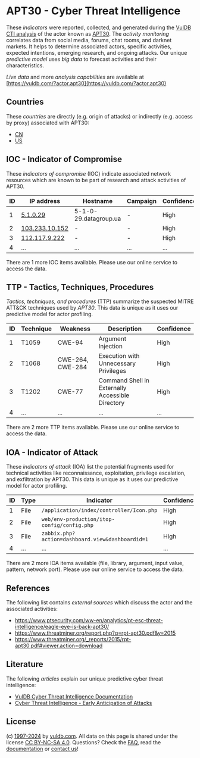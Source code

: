 # APT30 - Cyber Threat Intelligence

These _indicators_ were reported, collected, and generated during the [VulDB CTI analysis](https://vuldb.com/?kb.cti) of the actor known as [APT30](https://vuldb.com/?actor.apt30). The _activity monitoring_ correlates data from social media, forums, chat rooms, and darknet markets. It helps to determine associated actors, specific activities, expected intentions, emerging research, and ongoing attacks. Our unique _predictive model_ uses _big data_ to forecast activities and their characteristics.

_Live data_ and more _analysis capabilities_ are available at [https://vuldb.com/?actor.apt30](https://vuldb.com/?actor.apt30)

## Countries

These _countries_ are directly (e.g. origin of attacks) or indirectly (e.g. access by proxy) associated with APT30:

* [CN](https://vuldb.com/?country.cn)
* [US](https://vuldb.com/?country.us)

## IOC - Indicator of Compromise

These _indicators of compromise_ (IOC) indicate associated network resources which are known to be part of research and attack activities of APT30.

ID | IP address | Hostname | Campaign | Confidence
-- | ---------- | -------- | -------- | ----------
1 | [5.1.0.29](https://vuldb.com/?ip.5.1.0.29) | 5-1-0-29.datagroup.ua | - | High
2 | [103.233.10.152](https://vuldb.com/?ip.103.233.10.152) | - | - | High
3 | [112.117.9.222](https://vuldb.com/?ip.112.117.9.222) | - | - | High
4 | ... | ... | ... | ...

There are 1 more IOC items available. Please use our online service to access the data.

## TTP - Tactics, Techniques, Procedures

_Tactics, techniques, and procedures_ (TTP) summarize the suspected MITRE ATT&CK techniques used by _APT30_. This data is unique as it uses our predictive model for actor profiling.

ID | Technique | Weakness | Description | Confidence
-- | --------- | -------- | ----------- | ----------
1 | T1059 | CWE-94 | Argument Injection | High
2 | T1068 | CWE-264, CWE-284 | Execution with Unnecessary Privileges | High
3 | T1202 | CWE-77 | Command Shell in Externally Accessible Directory | High
4 | ... | ... | ... | ...

There are 2 more TTP items available. Please use our online service to access the data.

## IOA - Indicator of Attack

These _indicators of attack_ (IOA) list the potential fragments used for technical activities like reconnaissance, exploitation, privilege escalation, and exfiltration by APT30. This data is unique as it uses our predictive model for actor profiling.

ID | Type | Indicator | Confidence
-- | ---- | --------- | ----------
1 | File | `/application/index/controller/Icon.php` | High
2 | File | `web/env-production/itop-config/config.php` | High
3 | File | `zabbix.php?action=dashboard.view&dashboardid=1` | High
4 | ... | ... | ...

There are 2 more IOA items available (file, library, argument, input value, pattern, network port). Please use our online service to access the data.

## References

The following list contains _external sources_ which discuss the actor and the associated activities:

* https://www.ptsecurity.com/ww-en/analytics/pt-esc-threat-intelligence/eagle-eye-is-back-apt30/
* https://www.threatminer.org/report.php?q=rpt-apt30.pdf&y=2015
* https://www.threatminer.org/_reports/2015/rpt-apt30.pdf#viewer.action=download

## Literature

The following _articles_ explain our unique predictive cyber threat intelligence:

* [VulDB Cyber Threat Intelligence Documentation](https://vuldb.com/?kb.cti)
* [Cyber Threat Intelligence - Early Anticipation of Attacks](https://www.scip.ch/en/?labs.20201022)

## License

(c) [1997-2024](https://vuldb.com/?kb.changelog) by [vuldb.com](https://vuldb.com/?kb.about). All data on this page is shared under the license [CC BY-NC-SA 4.0](https://creativecommons.org/licenses/by-nc-sa/4.0/). Questions? Check the [FAQ](https://vuldb.com/?kb.faq), read the [documentation](https://vuldb.com/?kb) or [contact us](https://vuldb.com/?contact)!
